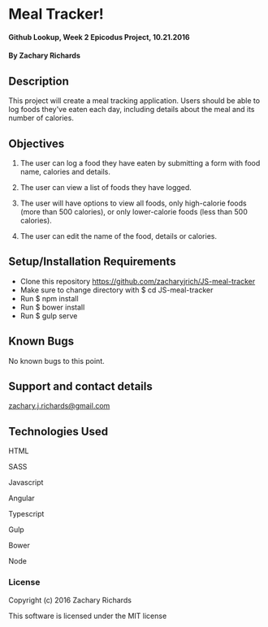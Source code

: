 # Meal Tracker!

#### Github Lookup, Week 2 Epicodus Project, 10.21.2016

#### By Zachary Richards

## Description

This project will create a meal tracking application. Users should be able to log foods they've eaten each day, including details about the meal and its number of calories.

## Objectives

1) The user can log a food they have eaten by submitting a form with food name, calories and details.

2) The user can view a list of foods they have logged.

3) The user will have options to view all foods, only high-calorie foods (more than 500 calories), or only lower-calorie foods (less than 500 calories).

4) The user can edit the name of the food, details or calories.

## Setup/Installation Requirements

* Clone this repository https://github.com/zacharyjrich/JS-meal-tracker
* Make sure to change directory with $ cd JS-meal-tracker
* Run $ npm install
* Run $ bower install
* Run $ gulp serve

## Known Bugs

No known bugs to this point.

## Support and contact details

zachary.j.richards@gmail.com

## Technologies Used

HTML

SASS

Javascript

Angular

Typescript

Gulp

Bower

Node

### License

Copyright (c) 2016 Zachary Richards

This software is licensed under the MIT license
